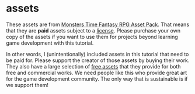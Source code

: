 # assets

These assets are from [Monsters Time Fantasy RPG Asset Pack][asset-pack]. That means that they are **paid** assets subject
to a [license]. Please purchase your own copy of the assets if you want to use them for projects beyond learning game
development with this tutorial.

In other words, I (unintentionally) included assets in this tutorial that need to be paid for. Please support the creator
of those assets by buying their work. They also have a large selection of [free assets] that they provide for both free
and commercial works. We need people like this who provide great art for the game development community. The only way
that is sustainable is if we support them!

[asset-pack]: https://finalbossblues.itch.io/time-fantasy-monsters
[license]: https://www.gamedevmarket.net/terms-conditions/#pro-licence
[free assets]: http://finalbossblues.com/timefantasy/free-graphics/
